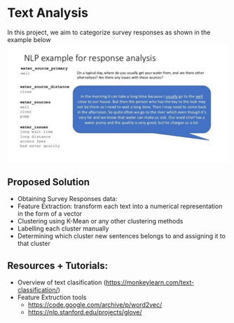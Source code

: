 # Text Analysis
In this project, we aim to categorize survey responses as shown in the example below
![Alt text](examples/example1.png?raw=true "Main Page")
## Proposed Solution
- Obtaining Survey Responses data:
- Feature Extraction: 
    transform each text into a numerical representation in the form of a vector
- Clustering using K-Mean or any other clustering methods
- Labelling each cluster manually
- Determining which cluster new sentences belongs to and assigning it to that cluster

## Resources + Tutorials:
 - Overview of text clasification (https://monkeylearn.com/text-classification/)
 - Feature Extruction tools
   * https://code.google.com/archive/p/word2vec/
   * https://nlp.stanford.edu/projects/glove/
    